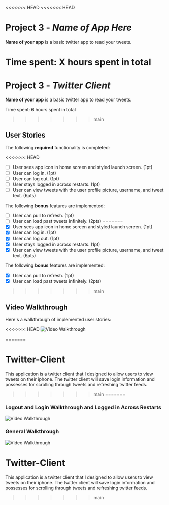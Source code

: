 <<<<<<< HEAD
<<<<<<< HEAD
# Project 3 - *Name of App Here*

**Name of your app** is a basic twitter app to read your tweets.

Time spent: **X** hours spent in total
=======
# Project 3 - *Twitter Client*

**Name of your app** is a basic twitter app to read your tweets.

Time spent: **6** hours spent in total
>>>>>>> main

## User Stories

The following **required** functionality is completed:

<<<<<<< HEAD
- [ ] User sees app icon in home screen and styled launch screen. (1pt)
- [ ] User can log in. (1pt)
- [ ] User can log out. (1pt)
- [ ] User stays logged in across restarts. (1pt)
- [ ] User can view tweets with the user profile picture, username, and tweet text. (6pts)

The following **bonus** features are implemented:

- [ ] User can pull to refresh. (1pt)
- [ ] User can load past tweets infinitely. (2pts)
=======
- [X] User sees app icon in home screen and styled launch screen. (1pt)
- [X] User can log in. (1pt)
- [X] User can log out. (1pt)
- [X] User stays logged in across restarts. (1pt)
- [X] User can view tweets with the user profile picture, username, and tweet text. (6pts)

The following **bonus** features are implemented:

- [X] User can pull to refresh. (1pt)
- [X] User can load past tweets infinitely. (2pts)
>>>>>>> main

## Video Walkthrough

Here's a walkthrough of implemented user stories:

<<<<<<< HEAD
<img src='http://i.imgur.com/link/to/your/gif/file.gif' title='Video Walkthrough' width='' alt='Video Walkthrough' />

=======
# Twitter-Client
This application is a twitter client that I designed to allow users to view tweets on their iphone. The twitter client will save login information and possesses for scrolling through tweets and refreshing twitter feeds. 
>>>>>>> main
=======
### Logout and Login Walkthrough and Logged in Across Restarts
<img src='https://media.giphy.com/media/J5xzgCzhjgkbYCDZix/giphy.gif' title='Video Walkthrough' width='' alt='Video Walkthrough' />

### General Walkthrough 
<img src='https://media.giphy.com/media/mv3YvQ4v67YOLzOZH2/giphy.gif' width='' alt='Video Walkthrough' />

# Twitter-Client
This application is a twitter client that I designed to allow users to view tweets on their iphone. The twitter client will save login information and possesses for scrolling through tweets and refreshing twitter feeds. 

>>>>>>> main
